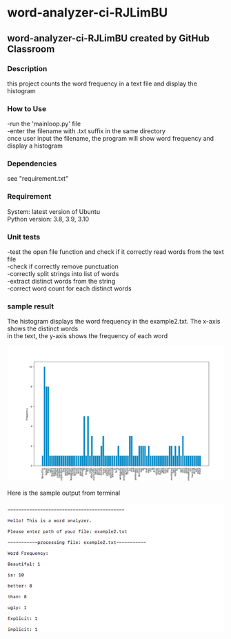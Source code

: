 # word-analyzer-ci-RJLimBU
## word-analyzer-ci-RJLimBU created by GitHub Classroom <br />
### Description <br />
this project counts the word frequency in a text file and display the histogram <br />
### How to Use <br />
-run the 'mainloop.py' file <br />
-enter the filename with .txt suffix in the same directory <br />
once user input the filename, the program will show word frequency and display a histogram <br />
### Dependencies <br />
see "requirement.txt" <br />
### Requirement
System: latest version of Ubuntu <br />
Python version: 3.8, 3.9, 3.10 <br />
### Unit tests
-test the open file function and check if it correctly read words from the text file <br />
-check if correctly remove punctuation <br />
-correctly split strings into list of words <br /> 
-extract distinct words from the string <br />
-correct word count for each distinct words <br />
### sample result
The histogram displays the word frequency in the example2.txt. The x-axis shows the distinct words <br /> 
in the text, the y-axis shows the frequency of each word <br />
<br />
![histogramResult](/images/sample_output.png)
<br />
<br />
Here is the sample output from terminal <br />
<br />
![terminalResult](/images/sample_output_terminal.png)
<br />
